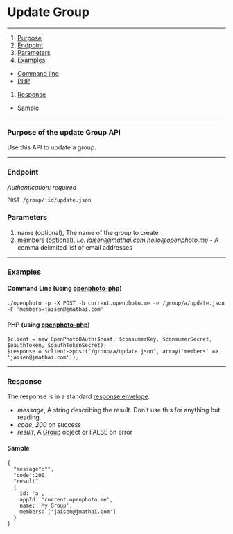 Update Group
=======================


----------------------------------------

1. [Purpose][purpose]
1. [Endpoint][endpoint]
1. [Parameters][parameters]
1. [Examples][examples]
  * [Command line][example-cli]
  * [PHP][example-php]
1. [Response][response]
  * [Sample][sample]

----------------------------------------

<a name="purpose"></a>
### Purpose of the update Group API

Use this API to update a group.

----------------------------------------

<a name="endpoint"></a>
### Endpoint

_Authentication: required_

    POST /group/:id/update.json

<a name="parameters"></a>
### Parameters

1.  name (optional), The name of the group to create
1.  members (optional), _i.e. jaisen@jmathai.com,hello@openphoto.me_ - A comma delimited list of email addresses

----------------------------------------

<a name="examples"></a>
### Examples

<a name="example-cli"></a>
#### Command Line (using [openphoto-php][openphoto-php])

    ./openphoto -p -X POST -h current.openphoto.me -e /group/a/update.json -F 'members=jaisen@jmathai.com'

<a name="example-php"></a>
#### PHP (using [openphoto-php][openphoto-php])

    $client = new OpenPhotoOAuth($host, $consumerKey, $consumerSecret, $oauthToken, $oauthTokenSecret);
    $response = $client->post("/group/a/update.json", array('members' => 'jaisen@jmathai.com'));

----------------------------------------

<a name="response"></a>
### Response

The response is in a standard [response envelope](http://theopenphotoproject.org/documentation/api/Envelope).

* _message_, A string describing the result. Don't use this for anything but reading.
* _code_, _200_ on success
* _result_, A [Group][Group] object or FALSE on error

<a name="sample"></a>
#### Sample

    {
      "message":"",
      "code":200,
      "result":
      {
        id: 'a',
        appId: 'current.openphoto.me',
        name: 'My Group',
        members: ['jaisen@jmathai.com']
      }
    }


[Group]: ../schemas/Group.markdown
[purpose]: #purpose
[endpoint]: #endpoint
[parameters]: #parameters
[examples]: #examples
[example-cli]: #example-cli
[example-php]: #example-php
[response]: #response
[sample]: #sample
[openphoto-php]: https://github.com/openphoto/openphoto-php
